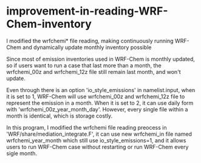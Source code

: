 # improvement-in-reading-WRF-Chem-inventory
I modified the wrfchemi* file reading, making continuously running WRF-Chem and dynamically update monthly inventory possible 

Since most of emission inventories used in WRF-Chem is monthly updated, so if users want to run a case that last more than
a month, the wrfchemi_00z and wrfchemi_12z file still remain last month, and won't update.

Even through there is an option 'io_style_emissions' in namelist.input, when it is set to 1, WRF-Chem will use wrfchemi_00z and wrfchemi_12z file to 
represent the emission in a month. When it is set to 2,  it can use daily form with 'wrfchemi_00z_year_month_day'. However, every single file within
a month is identical, which is storage costly.

In this program, I modified the wrfchemi file reading preocess in 'WRF/share/mediation_integrate.F', it can use new wrfchemi_in file named 
wrfchemi_year_month which still use io_style_emissions=1, and it allows users to run WRF-Chem case without restarting or run WRF-Chem every 
sigle month.
